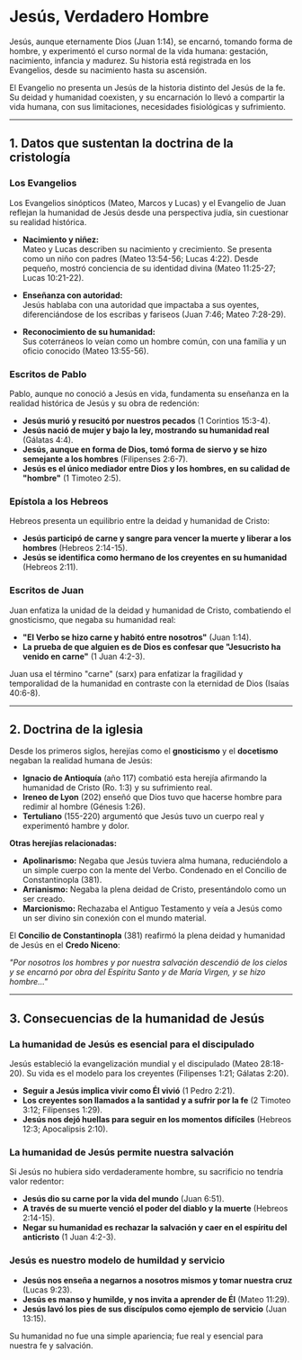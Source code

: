 # **Jesús, Verdadero Hombre**  

Jesús, aunque eternamente Dios (Juan 1:14), se encarnó, tomando forma de hombre, y experimentó el curso normal de la vida humana: gestación, nacimiento, infancia y madurez. Su historia está registrada en los Evangelios, desde su nacimiento hasta su ascensión.  

El Evangelio no presenta un Jesús de la historia distinto del Jesús de la fe. Su deidad y humanidad coexisten, y su encarnación lo llevó a compartir la vida humana, con sus limitaciones, necesidades fisiológicas y sufrimiento.  

---

## **1. Datos que sustentan la doctrina de la cristología**  

### **Los Evangelios**  
Los Evangelios sinópticos (Mateo, Marcos y Lucas) y el Evangelio de Juan reflejan la humanidad de Jesús desde una perspectiva judía, sin cuestionar su realidad histórica.  

- **Nacimiento y niñez:**  
  Mateo y Lucas describen su nacimiento y crecimiento. Se presenta como un niño con padres (Mateo 13:54-56; Lucas 4:22). Desde pequeño, mostró conciencia de su identidad divina (Mateo 11:25-27; Lucas 10:21-22).  

- **Enseñanza con autoridad:**  
  Jesús hablaba con una autoridad que impactaba a sus oyentes, diferenciándose de los escribas y fariseos (Juan 7:46; Mateo 7:28-29).  

- **Reconocimiento de su humanidad:**  
  Sus coterráneos lo veían como un hombre común, con una familia y un oficio conocido (Mateo 13:55-56).  

### **Escritos de Pablo**  
Pablo, aunque no conoció a Jesús en vida, fundamenta su enseñanza en la realidad histórica de Jesús y su obra de redención:  

- **Jesús murió y resucitó por nuestros pecados** (1 Corintios 15:3-4).  
- **Jesús nació de mujer y bajo la ley, mostrando su humanidad real** (Gálatas 4:4).  
- **Jesús, aunque en forma de Dios, tomó forma de siervo y se hizo semejante a los hombres** (Filipenses 2:6-7).  
- **Jesús es el único mediador entre Dios y los hombres, en su calidad de "hombre"** (1 Timoteo 2:5).  

### **Epístola a los Hebreos**  
Hebreos presenta un equilibrio entre la deidad y humanidad de Cristo:  

- **Jesús participó de carne y sangre para vencer la muerte y liberar a los hombres** (Hebreos 2:14-15).  
- **Jesús se identifica como hermano de los creyentes en su humanidad** (Hebreos 2:11).  

### **Escritos de Juan**  
Juan enfatiza la unidad de la deidad y humanidad de Cristo, combatiendo el gnosticismo, que negaba su humanidad real:  

- **"El Verbo se hizo carne y habitó entre nosotros"** (Juan 1:14).  
- **La prueba de que alguien es de Dios es confesar que "Jesucristo ha venido en carne"** (1 Juan 4:2-3).  

Juan usa el término "carne" (sarx) para enfatizar la fragilidad y temporalidad de la humanidad en contraste con la eternidad de Dios (Isaías 40:6-8).  

---

## **2. Doctrina de la iglesia**  

Desde los primeros siglos, herejías como el **gnosticismo** y el **docetismo** negaban la realidad humana de Jesús:  

- **Ignacio de Antioquía** (año 117) combatió esta herejía afirmando la humanidad de Cristo (Ro. 1:3) y su sufrimiento real.  
- **Ireneo de Lyon** (202) enseñó que Dios tuvo que hacerse hombre para redimir al hombre (Génesis 1:26).  
- **Tertuliano** (155-220) argumentó que Jesús tuvo un cuerpo real y experimentó hambre y dolor.  

**Otras herejías relacionadas:**  
- **Apolinarismo:** Negaba que Jesús tuviera alma humana, reduciéndolo a un simple cuerpo con la mente del Verbo. Condenado en el Concilio de Constantinopla (381).  
- **Arrianismo:** Negaba la plena deidad de Cristo, presentándolo como un ser creado.  
- **Marcionismo:** Rechazaba el Antiguo Testamento y veía a Jesús como un ser divino sin conexión con el mundo material.  

El **Concilio de Constantinopla** (381) reafirmó la plena deidad y humanidad de Jesús en el **Credo Niceno**:  

*"Por nosotros los hombres y por nuestra salvación descendió de los cielos y se encarnó por obra del Espíritu Santo y de María Virgen, y se hizo hombre..."*  

---

## **3. Consecuencias de la humanidad de Jesús**  

### **La humanidad de Jesús es esencial para el discipulado**  
Jesús estableció la evangelización mundial y el discipulado (Mateo 28:18-20). Su vida es el modelo para los creyentes (Filipenses 1:21; Gálatas 2:20).  

- **Seguir a Jesús implica vivir como Él vivió** (1 Pedro 2:21).  
- **Los creyentes son llamados a la santidad y a sufrir por la fe** (2 Timoteo 3:12; Filipenses 1:29).  
- **Jesús nos dejó huellas para seguir en los momentos difíciles** (Hebreos 12:3; Apocalipsis 2:10).  

### **La humanidad de Jesús permite nuestra salvación**  
Si Jesús no hubiera sido verdaderamente hombre, su sacrificio no tendría valor redentor:  

- **Jesús dio su carne por la vida del mundo** (Juan 6:51).  
- **A través de su muerte venció el poder del diablo y la muerte** (Hebreos 2:14-15).  
- **Negar su humanidad es rechazar la salvación y caer en el espíritu del anticristo** (1 Juan 4:2-3).  

### **Jesús es nuestro modelo de humildad y servicio**  
- **Jesús nos enseña a negarnos a nosotros mismos y tomar nuestra cruz** (Lucas 9:23).  
- **Jesús es manso y humilde, y nos invita a aprender de Él** (Mateo 11:29).  
- **Jesús lavó los pies de sus discípulos como ejemplo de servicio** (Juan 13:15).  

Su humanidad no fue una simple apariencia; fue real y esencial para nuestra fe y salvación.  
